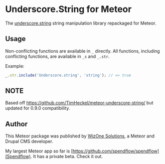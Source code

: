 # Underscore.String for Meteor

The [underscore.string](http://epeli.github.io/underscore.string/) string manipulation library repackaged for Meteor.

## Usage

Non-conflicting functions are available in `_` directly. All functions,
including conflicting functions, are available in `_s` and `_.str`.

Example:

````javascript
_.str.include('Underscore.string', 'string'); // => true
````

## NOTE

Based off https://github.com/TimHeckel/meteor-underscore-string/ but updated for
0.9.0 compatibility.

## Author

This Meteor package was published by
[WizOne Solutions](http://www.wizonesolutions.com), a Meteor and Drupal CMS
developer.

My largest Meteor app so far is
[https://github.com/spendflow/spendflow](Spendflow). It has a private beta.
Check it out.

